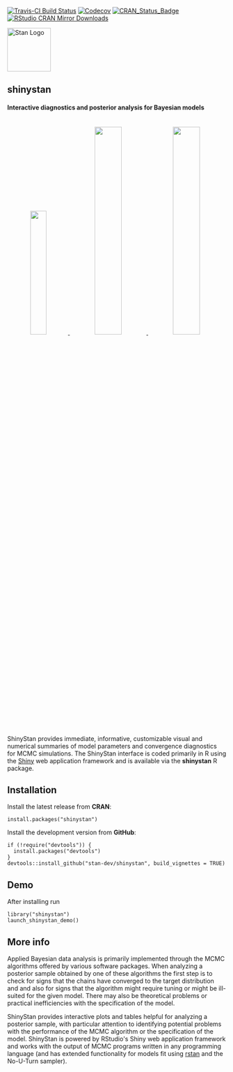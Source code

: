 
[![Travis-CI Build Status](https://travis-ci.org/stan-dev/shinystan.svg?branch=master)](https://travis-ci.org/stan-dev/shinystan)
[![Codecov](http://codecov.io/gh/stan-dev/shinystan/branch/master/graph/badge.svg)](https://codecov.io/gh/stan-dev/shinystan)
[![CRAN_Status_Badge](http://www.r-pkg.org/badges/version/shinystan?color=blue)](http://cran.r-project.org/web/packages/shinystan)
[![RStudio CRAN Mirror Downloads](http://cranlogs.r-pkg.org/badges/shinystan?color=blue)](http://cran.rstudio.com/package=shinystan)

<div style="text-align:left">
<span><a href="http://mc-stan.org">
<img src="https://raw.githubusercontent.com/stan-dev/logos/master/logo_tm.png" width=100 alt="Stan Logo"/> </a><h2><strong>shinystan</strong></h2>
<h4>Interactive diagnostics and posterior analysis for Bayesian models</h4></span>
</div>

<br> 
<div style="text-align:center">
<a href="/assets/img/shinystan/home.png">
<img src="/assets/img/shinystan/home.png" style="width: 27%;"/>
</a>
<a href="/assets/img/shinystan/explore.png">
<img src="/assets/img/shinystan/explore.png" style="width: 35%;"/>
</a>
<a href="/assets/img/shinystan/diagnose.png">
<img src="/assets/img/shinystan/diagnose.png" style="width: 35%;"/>
</a>
</div>

<br>

ShinyStan provides immediate, informative, customizable visual and
numerical summaries of model parameters and convergence diagnostics for
MCMC simulations. The ShinyStan interface is coded primarily in R using
the [Shiny](http://shiny.rstudio.com) web application framework and is
available via the **shinystan** R package.


## Installation

Install the latest release from **CRAN**:

```{r}
install.packages("shinystan")
```

Install the development version from **GitHub**:

```{r}
if (!require("devtools")) {
  install.packages("devtools")
}
devtools::install_github("stan-dev/shinystan", build_vignettes = TRUE)
```

## Demo

After installing run

```{r}
library("shinystan")
launch_shinystan_demo()
```


## More info

Applied Bayesian data analysis is primarily implemented through the MCMC
algorithms offered by various software packages. When analyzing a posterior sample
obtained by one of these algorithms the first step is to check for signs that
the chains have converged to the target distribution and and also for signs that
the algorithm might require tuning or might be ill-suited for the given model.
There may also be theoretical problems or practical inefficiencies with the
specification of the model.

ShinyStan provides interactive plots and tables helpful for analyzing a
posterior sample, with particular attention to identifying potential problems
with the performance of the MCMC algorithm or the specification of the model.
ShinyStan is powered by RStudio's Shiny web application framework and works with
the output of MCMC programs written in any programming language (and has extended
functionality for models fit using [rstan](http://mc-stan.org/rstan/)
and the No-U-Turn sampler).

